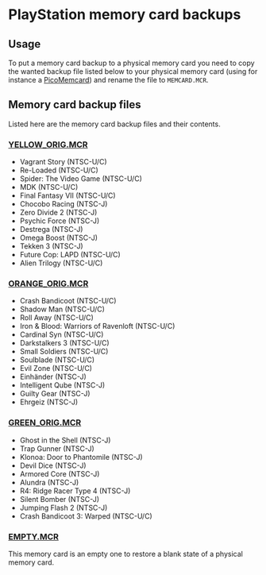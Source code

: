 # PlayStation memory card backups

## Usage
To put a memory card backup to a physical memory card you need to copy the wanted backup file listed below to your physical memory card (using for instance a [PicoMemcard](https://github.com/dangiu/PicoMemcard)) and rename the file to `MEMCARD.MCR`.

## Memory card backup files
Listed here are the memory card backup files and their contents.

### [YELLOW_ORIG.MCR](YELLOW_ORIG.MCR)
- Vagrant Story (NTSC-U/C)
- Re-Loaded (NTSC-U/C)
- Spider: The Video Game (NTSC-U/C)
- MDK (NTSC-U/C)
- Final Fantasy VII (NTSC-U/C)
- Chocobo Racing (NTSC-J)
- Zero Divide 2 (NTSC-J)
- Psychic Force (NTSC-J)
- Destrega (NTSC-J)
- Omega Boost (NTSC-J)
- Tekken 3 (NTSC-J)
- Future Cop: LAPD (NTSC-U/C)
- Alien Trilogy (NTSC-U/C)

### [ORANGE_ORIG.MCR](ORANGE_ORIG.MCR)
- Crash Bandicoot (NTSC-U/C)
- Shadow Man (NTSC-U/C)
- Roll Away (NTSC-U/C)
- Iron & Blood: Warriors of Ravenloft (NTSC-U/C)
- Cardinal Syn (NTSC-U/C)
- Darkstalkers 3 (NTSC-U/C)
- Small Soldiers (NTSC-U/C)
- Soulblade (NTSC-U/C)
- Evil Zone (NTSC-U/C)
- Einhänder (NTSC-J)
- Intelligent Qube (NTSC-J)
- Guilty Gear (NTSC-J)
- Ehrgeiz (NTSC-J)

### [GREEN_ORIG.MCR](GREEN_ORIG.MCR)
- Ghost in the Shell (NTSC-J)
- Trap Gunner (NTSC-J)
- Klonoa: Door to Phantomile (NTSC-J)
- Devil Dice (NTSC-J)
- Armored Core (NTSC-J)
- Alundra (NTSC-J)
- R4: Ridge Racer Type 4 (NTSC-J)
- Silent Bomber (NTSC-J)
- Jumping Flash 2 (NTSC-J)
- Crash Bandicoot 3: Warped (NTSC-U/C)

### [EMPTY.MCR](EMPTY.MCR)
This memory card is an empty one to restore a blank state of a physical memory card.